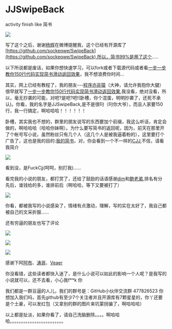 # JJSwipeBack

activity finish like 简书

![](https://github.com/android-cjj/JJSwipeBack/blob/master/gif/jjswipeback.gif)

写了这个之后，谢谢[杨辉](http://github.com/kyze8439690)在微博提醒我，这个已经有开源库了[https://github.com/sockeqwe/SwipeBack](https://github.com/sockeqwe/SwipeBack),所以，简书99%是用了这个.....

以下所说都是废话，如果你想快速学习，可以fork或者下载源代码或者看[一步一步教你150行代码实现简书滑动返回效果](http://www.jianshu.com/p/59be4551c418)，我不想浪费你时间...




其实，网上已经有教程了，我的朋友---[程序亦非猿](https://github.com/AlanCheen)（大神，请允许我抱你大腿）很早就写了[一步一步教你150行代码实现简书滑动返回效果](http://www.jianshu.com/p/59be4551c418),我没看，绝对没看，所以，毫无抄袭的可能，对吧?是吧?吧!(卧槽，你个混蛋，明明抄袭了，还死不承认)。你看，我的名字是JJSwipeBack,是不是很叼（叼你大爷），而且人家要150行，我一行搞定，啊哈哈哈！！！！！！

卧槽，其实我也不想的，群里的朋友说写的东西要加个前缀，我这么听话，肯定会做的，啊哈哈哈（哈哈你妹啊）。为什么要写简书的返回呢，因为，前天在那里开了个帐号写小说，虽然粉丝只有几个人（这几个人是被我逼着粉的），这里要打个广告了，这也是我的目的:[我的简书](http://www.jianshu.com/users/cca2dc88f629/latest_articles)，对，你会看到一个不一样的[CJJ](https://github.com/android-cjj),不信，请看我简介

![](https://github.com/android-cjj/JJSwipeBack/blob/master/gif/j2.png)

看到没，是FuckCjj(呵呵，别打我)......

看完我的小说的朋友，都打赏了，还给了鼓励的话语感谢[dim](https://github.com/zzz40500)和[鲍老弟](https://github.com/baoyongzhang),排名有分先后，谁钱给的多，谁排前后（啊哈哈，等下又要被打了）

![](https://github.com/android-cjj/JJSwipeBack/blob/master/gif/j1.png)

你看，都被我写的小说感染了，情绪有点激动，理解，写的实在太好了，我自己都被自己的文采折服......

还有穷逼的朋友也写了评论

![](https://github.com/android-cjj/JJSwipeBack/blob/master/gif/j3.png)

![](https://github.com/android-cjj/JJSwipeBack/blob/master/gif/j4.png)

![](https://github.com/android-cjj/JJSwipeBack/blob/master/gif/j5.png)

感谢下阿[阿布](https://github.com/nimengbo)、[涛哥](https://github.com/liangzhitao)、[Veaer](https://github.com/Veaer)

你没看错，这些读者都快入迷了，是什么小说可以如此的影响一个人呢？是我写的小说就可以，还不去看，小心我f**k 你


我们都是一群豆逼的人儿，我们的群号是：GitHub小伙伴交流群 477826523
你想加入我们吗，首先github有至少7个关注者并且开源库有7颗星星的，你丫还要是个土豪，可以发红包（又拿别的群的图片来坑蒙拐骗了，啊哈哈哈）

以上都是扯淡，如果你看了，请自己洗脑删除。。。。啊哈哈哈。。。。。。。。。。。。。。。。。。。。。。。。









